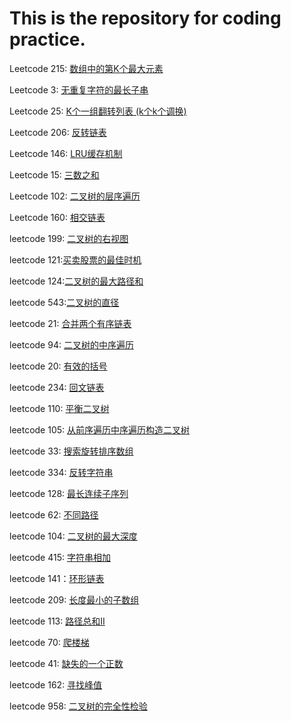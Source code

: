 # This is the repository for coding practice.
Leetcode 215: [数组中的第K个最大元素](https://github.com/azpeteryang/coding-interview/blob/master/215.%E6%95%B0%E7%BB%84%E4%B8%AD%E7%AC%AC%E4%B8%AA%E6%9C%80%E5%A4%A7%E5%85%83%E7%B4%A0.md)                  

Leetcode 3: [无重复字符的最长子串](https://github.com/azpeteryang/coding-interview/blob/master/3.%E6%97%A0%E9%87%8D%E5%A4%8D%E5%AD%97%E7%AC%A6%E7%9A%84%E6%9C%80%E9%95%BF%E5%AD%90%E4%B8%B2.md)     

Leetcode 25: [K个一组翻转列表   (k个k个调换)](https://github.com/azpeteryang/coding-interview/blob/master/25.K%E4%B8%AA%E4%B8%80%E7%BB%84%E7%BF%BB%E8%BD%AC%E9%93%BE%E8%A1%A8.md)   

Leetcode 206: [反转链表](https://github.com/azpeteryang/coding-interview/blob/master/206.%E5%8F%8D%E8%BD%AC%E9%93%BE%E8%A1%A8.md)       

Leetcode 146: [LRU缓存机制](https://github.com/azpeteryang/coding-interview/blob/master/146:%20LRU%E7%BC%93%E5%AD%98%E6%9C%BA%E5%88%B6.md)       

Leetcode 15: [三数之和](https://github.com/azpeteryang/coding-interview/blob/master/15:%20%E4%B8%89%E6%95%B0%E4%B9%8B%E5%92%8C.md)       

Leetcode 102: [二叉树的层序遍历](https://github.com/azpeteryang/coding-interview/blob/master/Leetcode%20102:%20%E4%BA%8C%E5%8F%89%E6%A0%91%E7%9A%84%E5%B1%82%E5%BA%8F%E9%81%8D%E5%8E%86.md)       

Leetcode 160: [相交链表](https://github.com/azpeteryang/coding-interview/blob/master/Leetcode%20160:%20%E7%9B%B8%E4%BA%A4%E9%93%BE%E8%A1%A8.md)       

leetcode 199: [二叉树的右视图](https://github.com/azpeteryang/coding-interview/blob/master/leetcode%20199:%20%E4%BA%8C%E5%8F%89%E6%A0%91%E7%9A%84%E5%8F%B3%E8%A7%86%E5%9B%BE.md)         

leetcode 121:[买卖股票的最佳时机](https://github.com/azpeteryang/coding-interview/blob/master/leetcode%20121:%E4%B9%B0%E5%8D%96%E8%82%A1%E7%A5%A8%E7%9A%84%E6%9C%80%E4%BD%B3%E6%97%B6%E6%9C%BA.md)        

leetcode 124:[二叉树的最大路径和](https://github.com/azpeteryang/coding-interview/blob/master/leetcode%20124:%E4%BA%8C%E5%8F%89%E6%A0%91%E7%9A%84%E6%9C%80%E5%A4%A7%E8%B7%AF%E5%BE%84%E5%92%8C.md)         

leetcode 543:[二叉树的直径](https://github.com/azpeteryang/coding-interview/blob/master/leetcode%20543:%E4%BA%8C%E5%8F%89%E6%A0%91%E7%9A%84%E7%9B%B4%E5%BE%84.md)         

leetcode 21: [合并两个有序链表](https://github.com/azpeteryang/coding-interview/blob/master/leetcode%2021:%20%E5%90%88%E5%B9%B6%E4%B8%A4%E4%B8%AA%E6%9C%89%E5%BA%8F%E9%93%BE%E8%A1%A8.md)         

leetcode 94: [二叉树的中序遍历](https://github.com/azpeteryang/coding-interview/blob/master/leetcode%2094:%20%E4%BA%8C%E5%8F%89%E6%A0%91%E7%9A%84%E4%B8%AD%E5%BA%8F%E9%81%8D%E5%8E%86.md)       

leetcode 20: [有效的括号](https://github.com/azpeteryang/coding-interview/blob/master/leetcode%2020:%20%E6%9C%89%E6%95%88%E7%9A%84%E6%8B%AC%E5%8F%B7.md)            

leetcode 234: [回文链表](https://github.com/azpeteryang/coding-interview/blob/master/leetcode%20234:%20%E5%9B%9E%E6%96%87%E9%93%BE%E8%A1%A8.md)             

leetcode 110: [平衡二叉树](https://github.com/azpeteryang/coding-interview/blob/master/leetcode%20110:%20%E5%B9%B3%E8%A1%A1%E4%BA%8C%E5%8F%89%E6%A0%91.md)            

leetcode 105: [从前序遍历中序遍历构造二叉树](https://github.com/azpeteryang/coding-interview/blob/master/leetcode%20105:%20%E4%BB%8E%E5%89%8D%E5%BA%8F%E9%81%8D%E5%8E%86%E4%B8%AD%E5%BA%8F%E9%81%8D%E5%8E%86%E6%9E%84%E9%80%A0%E4%BA%8C%E5%8F%89%E6%A0%91.md)          

leetcode 33: [搜索旋转排序数组](https://github.com/azpeteryang/coding-interview/blob/master/leetcode%2033:%20%E6%90%9C%E7%B4%A2%E6%97%8B%E8%BD%AC%E6%8E%92%E5%BA%8F%E6%95%B0%E7%BB%84.md)             

leetcode 334: [反转字符串](https://github.com/azpeteryang/coding-interview/blob/master/leetcode%20334:%20%E5%8F%8D%E8%BD%AC%E5%AD%97%E7%AC%A6%E4%B8%B2.md)             

leetcode 128: [最长连续子序列](https://github.com/azpeteryang/coding-interview/blob/master/leetcode%20128:%20%E6%9C%80%E9%95%BF%E8%BF%9E%E7%BB%AD%E5%AD%90%E5%BA%8F%E5%88%97.md)       

leetcode 62: [不同路径](https://github.com/azpeteryang/coding-interview/blob/master/leetcode%2062:%20%E4%B8%8D%E5%90%8C%E8%B7%AF%E5%BE%84.md)             

leetcode 104: [二叉树的最大深度]()       

leetcode 415: [字符串相加]()       

leetcode 141：[环形链表]()            

leetcode 209: [长度最小的子数组]()       

leetcode 113: [路径总和II]() 

leetcode 70: [爬楼梯]()    

leetcode 41: [缺失的一个正数]()       

leetcode 162: [寻找峰值]()     

leetcode 958: [二叉树的完全性检验]()       
